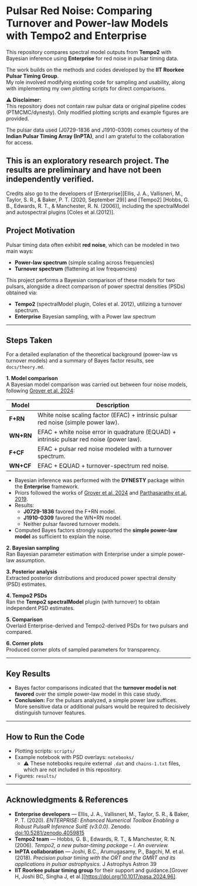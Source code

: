 # Pulsar Red Noise: Comparing Turnover and Power-law Models with Tempo2 and Enterprise

This repository compares spectral model outputs from **Tempo2** with Bayesian inference using **Enterprise** for red noise in pulsar timing data.


The work builds on the methods and codes developed by the **IIT Roorkee Pulsar Timing Group**.  
My role involved modifying existing code for sampling and usability, along with implementing my own plotting scripts for direct comparisons.

⚠️ **Disclaimer:**  
This repository does not contain raw pulsar data or original pipeline codes (PTMCMC/dynesty). Only modified plotting scripts and example figures are provided.  

The pulsar data used (J0729-1836 and J1910-0309) comes courtesy of the **Indian Pulsar Timing Array (InPTA)**, and I am grateful to the collaboration for access.

This is an exploratory research project. The results are preliminary and have not been independently verified.
---

Credits also go to the developers of [Enterprise][Ellis, J. A., Vallisneri, M., Taylor, S. R., & Baker, P. T. (2020, September 29)] and [Tempo2] [Hobbs, G. B., Edwards, R. T., & Manchester, R. N. (2006)],
including the spectralModel and autospectral plugins [Coles et al.(2012)].

## Project Motivation

Pulsar timing data often exhibit **red noise**, which can be modeled in two main ways:

- **Power-law spectrum** (simple scaling across frequencies)  
- **Turnover spectrum** (flattening at low frequencies)

This project performs a Bayesian comparison of these models for two pulsars, alongside a direct comparison of power spectral densities (PSDs) obtained via:

- **Tempo2** (spectralModel plugin, Coles et al. 2012), utilizing a turnover spectrum.
- **Enterprise** Bayesian sampling, with a Power law spectrum

---


## Steps Taken

For a detailed explanation of the theoretical background (power-law vs turnover models) and a summary of Bayes factor results, see `docs/theory.md`.

**1. Model comparison**  
A Bayesian model comparison was carried out between four noise models, following [Grover et al. 2024](https://doi.org/10.1017/pasa.2024.96):

| Model   | Description |
|---------|-------------|
| **F+RN**  | White noise scaling factor (EFAC) + intrinsic pulsar red noise (simple power law). |
| **WN+RN** | EFAC + white noise error in quadrature (EQUAD) + intrinsic pulsar red noise (power law). |
| **F+CF**  | EFAC + pulsar red noise modeled with a turnover spectrum. |
| **WN+CF** | EFAC + EQUAD + turnover-spectrum red noise. |

- Bayesian inference was performed with the **DYNESTY** package within the **Enterprise** framework.  
- Priors followed the works of [Grover et al. 2024](https://doi.org/10.1017/pasa.2024.96) and [Parthasarathy et al. 2019](https://doi.org/10.1093/mnras/stz2383).  
- Results:  
  - **J0729-1836** favored the F+RN model.  
  - **J1910-0309** favored the WN+RN model.  
  - Neither pulsar favored turnover models.  
- Computed Bayes factors strongly supported the **simple power-law model** as sufficient to explain the noise.

**2. Bayesian sampling**  
Ran Bayesian parameter estimation with Enterprise under a simple power-law assumption.

**3. Posterior analysis**  
Extracted posterior distributions and produced power spectral density (PSD) estimates.

**4. Tempo2 PSDs**  
Ran the **Tempo2 spectralModel** plugin (with turnover) to obtain independent PSD estimates.

**5. Comparison**  
Overlaid Enterprise-derived and Tempo2-derived PSDs for two pulsars and compared.

**6. Corner plots**  
Produced corner plots of sampled parameters for transparency.

---

## Key Results

- Bayes factor comparisons indicated that the **turnover model is not favored** over the simple power-law model in this case study.  
- **Conclusion:** For the pulsars analyzed, a simple power law suffices. More sensitive data or additional pulsars would be required to decisively distinguish turnover features.

---

## How to Run the Code

- Plotting scripts: `scripts/` 
- Example notebook with PSD overlays: `notebooks/`  
  - ⚠️ These notebooks require external `.dat` and `chains-1.txt` files, which are not included in this repository.  
- Figures: `results/`  


---

## Acknowledgments & References

- **Enterprise developers** — Ellis, J. A., Vallisneri, M., Taylor, S. R., & Baker, P. T. (2020). *ENTERPRISE: Enhanced Numerical Toolbox Enabling a Robust PulsaR Inference SuitE (v3.0.0)*. Zenodo. [doi:10.5281/zenodo.4059815](http://doi.org/10.5281/zenodo.4059815)  
- **Tempo2 team** — Hobbs, G. B., Edwards, R. T., & Manchester, R. N. (2006). *Tempo2, a new pulsar-timing package – I. An overview.*  
- **InPTA collaboration** — Joshi, B.C., Arumugasamy, P., Bagchi, M. et al. (2018). *Precision pulsar timing with the ORT and the GMRT and its applications in pulsar astrophysics.* J Astrophys Astron 39
- **IIT Roorkee pulsar timing group** for their support and guidance.[Grover H, Joshi BC, Singha J, et al.][https://doi.org/10.1017/pasa.2024.96].
